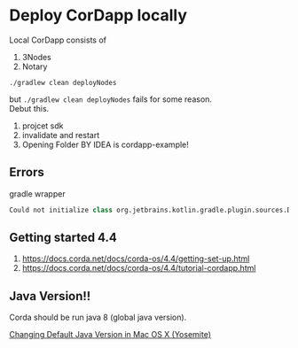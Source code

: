 # Deploy CorDapp locally
Local CorDapp consists of
1. 3Nodes
2. Notary

```
./gradlew clean deployNodes
```

but `./gradlew clean deployNodes` fails for some reason.  
Debut this. 

1. projcet sdk
2. invalidate and restart 
3. Opening Folder BY IDEA is cordapp-example!

## Errors

gradle wrapper
```kotlin
Could not initialize class org.jetbrains.kotlin.gradle.plugin.sources.DefaultKotlinSourceSetKt
```

## Getting started 4.4
1. https://docs.corda.net/docs/corda-os/4.4/getting-set-up.html
2. https://docs.corda.net/docs/corda-os/4.4/tutorial-cordapp.html

## Java Version!!
Corda should be run java 8 (global java version). 

[Changing Default Java Version in Mac OS X (Yosemite)](https://medium.com/@bryantjiminson/changing-default-java-version-in-mac-os-x-yosemite-470f11a6084b)